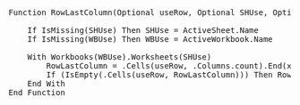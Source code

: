 <pre>
Function RowLastColumn(Optional useRow, Optional SHUse, Optional WBUse) As Long

    If IsMissing(SHUse) Then SHUse = ActiveSheet.Name
    If IsMissing(WBUse) Then WBUse = ActiveWorkbook.Name
    
    With Workbooks(WBUse).Worksheets(SHUse)
        RowLastColumn = .Cells(useRow, .Columns.count).End(xlToLeft).Column
        If (IsEmpty(.Cells(useRow, RowLastColumn))) Then RowLastColumn = 0
    End With
End Function
</pre>
